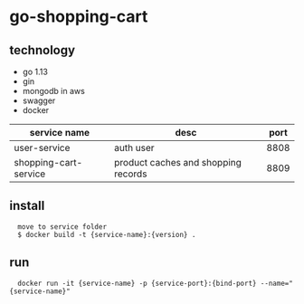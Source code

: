 # go-shopping-cart

## technology
* go 1.13
* gin
* mongodb in aws
* swagger
* docker

|  service name   | desc  | port |
|  ----  | ----  | ----  |
| user-service  | auth user | 8808 |
| shopping-cart-service  | product caches and shopping records | 8809 |

## install
```
  move to service folder
  $ docker build -t {service-name}:{version} .
```

## run
```
  docker run -it {service-name} -p {service-port}:{bind-port} --name="{service-name}"
```
